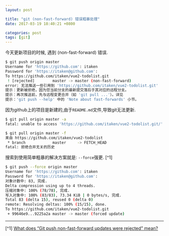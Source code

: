 ```yaml
---
layout: post

title: "git (non-fast-forward) 错误粗暴处理"
date: 2017-03-19 18:40:21 +0800

categories: post
tags: [git]
---
```


今天更新项目的时候, 遇到 (non-fast-forward) 错误.

```bash
$ git push origin master
Username for 'https://github.com': itaken
Password for 'https://itaken@github.com':
To https://github.com/itaken/vue2-todolist.git
 ! [rejected]        master -> master (non-fast-forward)
error: 无法推送一些引用到 'https://github.com/itaken/vue2-todolist.git'
提示：更新被拒绝，因为您当前分支的最新提交落后于其对应的远程分支。
提示：再次推送前，先与远程变更合并（如 'git pull ...'）。详见
提示：'git push --help' 中的 'Note about fast-forwards' 小节。
```

因为github上的项目是新建的,由于`README.md`文件,导致git无法更新.

```bash
$ git pull origin master -a                                             129 ↵
fatal: unable to access 'https://github.com/itaken/vue2-todolist.git/': Empty reply from server

$ git pull origin master -f                                               1 ↵
来自 https://github.com/itaken/vue2-todolist
 * branch            master     -> FETCH_HEAD
fatal: 拒绝合并无关的历史
```
搜索到使用简单粗暴的解决方案就是: `--force`强更. [^1]

```bash
$ git push --force origin master                                        130 ↵
Username for 'https://github.com': itaken
Password for 'https://itaken@github.com':
对象计数中: 83, 完成.
Delta compression using up to 4 threads.
压缩对象中: 100% (78/78), 完成.
写入对象中: 100% (83/83), 73.34 KiB | 0 bytes/s, 完成.
Total 83 (delta 15), reused 0 (delta 0)
remote: Resolving deltas: 100% (15/15), done.
To https://github.com/itaken/vue2-todolist.git
 + 99646e9...9225a2a master -> master (forced update)
```

---
[^1] [What does “Git push non-fast-forward updates were rejected” mean?](http://stackoverflow.com/questions/4684352/what-does-git-push-non-fast-forward-updates-were-rejected-mean)
